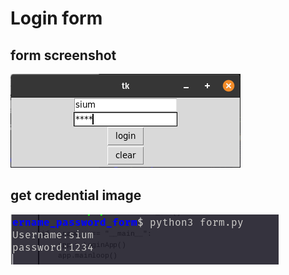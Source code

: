 # Login form
## form screenshot
![Screenshot](window.png)
## get credential image
![Screenshot](get_pass.png)

